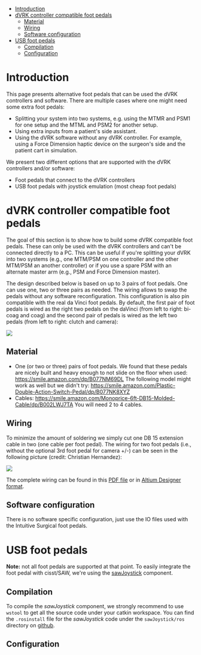 <!--ts-->
   * [Introduction](#introduction)
   * [dVRK controller compatible foot pedals](#dvrk-controller-compatible-foot-pedals)
      * [Material](#material)
      * [Wiring](#wiring)
      * [Software configuration](#software-configuration)
   * [USB foot pedals](#usb-foot-pedals)
      * [Compilation](#compilation)
      * [Configuration](#configuration)

<!-- Added by: adeguet1, at: 2021-03-16T13:02-04:00 -->

<!--te-->

# Introduction

This page presents alternative foot pedals that can be used the dVRK controllers and software.  There are multiple cases where one might need some extra foot pedals:
* Splitting your system into two systems, e.g. using the MTMR and PSM1 for one setup and the MTML and PSM2 for another setup.
* Using extra inputs from a patient's side assistant.
* Using the dVRK software without any dVRK controller.  For example, using a Force Dimension haptic device on the surgeon's side and the patient cart in simulation.

We present two different options that are supported with the dVRK controllers and/or software:
* Foot pedals that connect to the dVRK controllers
* USB foot pedals with joystick emulation (most cheap foot pedals)

# dVRK controller compatible foot pedals

The goal of this section is to show how to build some dVRK compatible foot pedals.  These can only be used with the dVRK controllers and can't be connected directly to a PC.  This can be useful if you're splitting your dVRK into two systems (e.g., one MTM/PSM on one controller and the other MTM/PSM an another controller) or if you use a spare PSM with an alternate master arm (e.g., PSM and Force Dimension master).

The design described below is based on up to 3 pairs of foot pedals.  One can use one, two or three pairs as needed.  The wiring allows to swap the pedals without any software reconfiguration.  This configuration is also pin compatible with the real da Vinci foot pedals.  By default, the first pair of foot pedals is wired as the right two pedals on the daVinci (from left to right: bi-coag and coag) and the second pair of pedals is wired as the left two pedals (from left to right: clutch and camera):

   ![](/jhu-dvrk/sawIntuitiveResearchKit/wiki/assets/foot/dVRK-foot-pedals.jpg)

## Material

 * One (or two or three) pairs of foot pedals.  We found that these pedals are nicely built and heavy enough to not slide on the floor when used: https://smile.amazon.com/dp/B077NM69DL   The following model might work as well but we didn't try: https://smile.amazon.com/Plastic-Double-Action-Switch-Pedal/dp/B077NK8XYZ
 * Cables: https://smile.amazon.com/Monoprice-6ft-DB15-Molded-Cable/dp/B002LWJ7TA  You will need 2 to 4 cables.

## Wiring

To minimize the amount of soldering we simply cut one DB 15 extension cable in two (one cable per foot pedal).  The wiring for two foot pedals (i.e., without the optional 3rd foot pedal for camera +/-) can be seen in the following picture (credit: Christian Hernandez):

   ![](/jhu-dvrk/sawIntuitiveResearchKit/wiki/assets/foot/dVRK-foot-pedal-wiring.jpg)

The complete wiring can be found in this [PDF file](/jhu-dvrk/sawIntuitiveResearchKit/wiki/assets/foot/dVRK-foot-pedal-wiring.pdf) or in [Altium Designer format](/jhu-dvrk/sawIntuitiveResearchKit/wiki/assets/foot/Footpedal-Wiring.SchDoc).

## Software configuration

There is no software specific configuration, just use the IO files used with the Intuitive Surgical foot pedals.

# USB foot pedals

**Note:** not all foot pedals are supported at that point.  To easily integrate the foot pedal with cisst/SAW, we're using the [sawJoystick](https://github.com/jhu-saw/sawJoystick) component.

## Compilation

To compile the *sawJoystick* component, we strongly recommend to use `wstool` to get all the source code under your catkin workspace.  You can find the `.rosinstall` file for the *sawJoystick* code under the `sawJoystick/ros` directory on [github](https://github.com/jhu-saw/sawJoystick).
 
## Configuration


  
